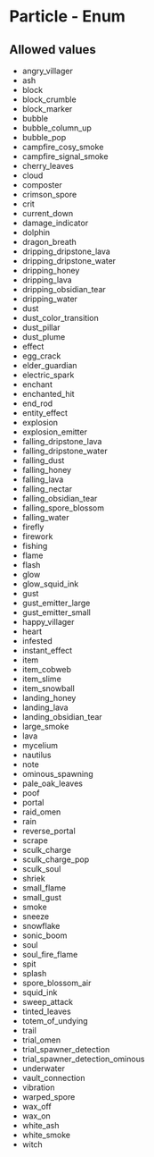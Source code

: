 

# Particle - Enum



## Allowed values

* angry_villager
* ash
* block
* block_crumble
* block_marker
* bubble
* bubble_column_up
* bubble_pop
* campfire_cosy_smoke
* campfire_signal_smoke
* cherry_leaves
* cloud
* composter
* crimson_spore
* crit
* current_down
* damage_indicator
* dolphin
* dragon_breath
* dripping_dripstone_lava
* dripping_dripstone_water
* dripping_honey
* dripping_lava
* dripping_obsidian_tear
* dripping_water
* dust
* dust_color_transition
* dust_pillar
* dust_plume
* effect
* egg_crack
* elder_guardian
* electric_spark
* enchant
* enchanted_hit
* end_rod
* entity_effect
* explosion
* explosion_emitter
* falling_dripstone_lava
* falling_dripstone_water
* falling_dust
* falling_honey
* falling_lava
* falling_nectar
* falling_obsidian_tear
* falling_spore_blossom
* falling_water
* firefly
* firework
* fishing
* flame
* flash
* glow
* glow_squid_ink
* gust
* gust_emitter_large
* gust_emitter_small
* happy_villager
* heart
* infested
* instant_effect
* item
* item_cobweb
* item_slime
* item_snowball
* landing_honey
* landing_lava
* landing_obsidian_tear
* large_smoke
* lava
* mycelium
* nautilus
* note
* ominous_spawning
* pale_oak_leaves
* poof
* portal
* raid_omen
* rain
* reverse_portal
* scrape
* sculk_charge
* sculk_charge_pop
* sculk_soul
* shriek
* small_flame
* small_gust
* smoke
* sneeze
* snowflake
* sonic_boom
* soul
* soul_fire_flame
* spit
* splash
* spore_blossom_air
* squid_ink
* sweep_attack
* tinted_leaves
* totem_of_undying
* trail
* trial_omen
* trial_spawner_detection
* trial_spawner_detection_ominous
* underwater
* vault_connection
* vibration
* warped_spore
* wax_off
* wax_on
* white_ash
* white_smoke
* witch

